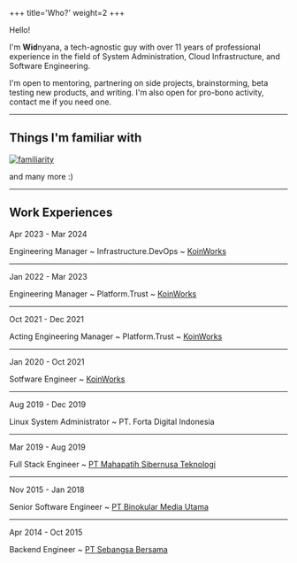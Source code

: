 +++
title='Who?'
weight=2
+++

Hello!

I'm **Wid**nyana, a tech-agnostic guy with over 11 years of professional experience in the field of System Administration, Cloud Infrastructure, and Software Engineering.


I'm open to mentoring, partnering on side projects, brainstorming, beta testing new products, and writing. I'm also open for pro-bono activity, contact me if you need one.

---

## Things I'm familiar with

[![familiarity](https://skillicons.dev/icons?i=aws,gcp,linux,redhat,kubernetes,git,docker,py,go,lua,mongodb,mysql,postgres,sqlite,nix,nodejs,raspberrypi,md,jenkins,flutter,dart,react,ts&perline=10)](#_)

and many more :)

---

## Work Experiences

Apr 2023 - Mar 2024

Engineering Manager ~ Infrastructure.DevOps ~ [KoinWorks](https://koinworks.com)

---

Jan 2022 - Mar 2023

Engineering Manager ~ Platform.Trust ~ [KoinWorks](https://koinworks.com)

---

Oct 2021 - Dec 2021

Acting Engineering Manager ~ Platform.Trust ~ [KoinWorks](https://koinworks.com)

---

Jan 2020 - Oct 2021

Sotfware Engineer ~ [KoinWorks](https://koinworks.com)

---

Aug 2019 - Dec 2019

Linux System Administrator ~ PT. Forta Digital Indonesia

---

Mar 2019 - Aug 2019

Full Stack Engineer ~ [PT Mahapatih Sibernusa Teknologi](https://mahapatih.id)

---

Nov 2015 - Jan 2018

Senior Software Engineer ~ [PT Binokular Media Utama](https://binokular.net)

---

Apr 2014 - Oct 2015

Backend Engineer ~ [PT Sebangsa Bersama](https://sebangsanetwork.com/)

